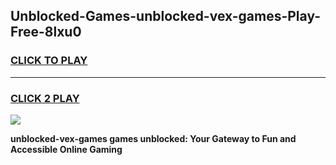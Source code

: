 
## Unblocked-Games-unblocked-vex-games-Play-Free-8lxu0
<h3>
<a href="https://premium76.site?title=unblocked-vex-games&ref=23A">CLICK TO PLAY</a></h3>
<hr>

<h3>
<a href="https://premium76.site?title=unblocked-vex-games&ref=23A">CLICK 2 PLAY</a>
  
</h3>

<a href="https://premium76.site?title=unblocked-vex-games&ref=23A"><img src="https://clearcache.store/games.png"></a>


**unblocked-vex-games games unblocked: Your Gateway to Fun and Accessible Online Gaming**
